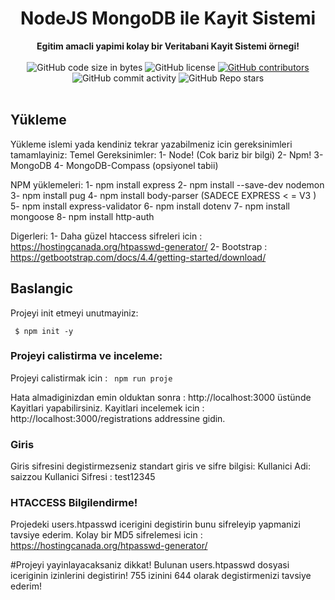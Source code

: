 <h1 align="center">NodeJS MongoDB ile Kayit Sistemi</h1>

<div align="center">
  <strong>Egitim amacli yapimi kolay bir Veritabani Kayit Sistemi örnegi!</strong>
</div>

<br />

<div align="center">
  <img alt="GitHub code size in bytes" src="https://img.shields.io/github/languages/code-size/Saizzou/NodeJS_Kayit_Veritabani">
  <img alt="GitHub license" src="https://img.shields.io/github/license/Saizzou/NodeJS_Kayit_Veritabani">
  <a href="https://github.com/Saizzou/NodeJS_Kayit_Veritabaniy/graphs/contributors"><img alt="GitHub contributors" src="https://img.shields.io/github/contributors/Saizzou/NodeJS_Kayit_Veritabani"></a>
  <img alt="GitHub commit activity" src="https://img.shields.io/github/commit-activity/m/Saizzou/NodeJS_Kayit_Veritabani">
  <img alt="GitHub Repo stars" src="https://img.shields.io/github/stars/Saizzou/NodeJS_Kayit_Veritabani">
</div>

<br />

## Yükleme
Yükleme islemi yada kendiniz tekrar yazabilmeniz icin gereksinimleri tamamlayiniz:
Temel Gereksinimler:
1- Node! (Cok bariz bir bilgi)
2- Npm!
3- MongoDB
4- MongoDB-Compass (opsiyonel tabii)

NPM yüklemeleri:
1- npm install express
2- npm install --save-dev nodemon
3- npm install pug
4- npm install body-parser (SADECE EXPRESS < = V3 ) 
5- npm install express-validator
6- npm install dotenv
7- npm install mongoose
8- npm install http-auth

Digerleri:
1- Daha güzel htaccess sifreleri icin : https://hostingcanada.org/htpasswd-generator/
2- Bootstrap : https://getbootstrap.com/docs/4.4/getting-started/download/

## Baslangic
Projeyi init etmeyi unutmayiniz:

``` $ npm init -y```

### Projeyi calistirma ve inceleme:

Projeyi calistirmak icin :
``` npm run proje```

Hata almadiginizdan emin olduktan sonra : http://localhost:3000 üstünde Kayitlari yapabilirsiniz. Kayitlari incelemek icin : http://localhost:3000/registrations addressine gidin. 

### Giris
Giris sifresini degistirmezseniz standart giris ve sifre bilgisi:
Kullanici Adi: saizzou
Kullanici Sifresi : test12345

### HTACCESS Bilgilendirme!
Projedeki users.htpasswd icerigini degistirin bunu sifreleyip yapmanizi tavsiye ederim. Kolay bir MD5 sifrelemesi icin : 
https://hostingcanada.org/htpasswd-generator/

#Projeyi yayinlayacaksaniz dikkat!
Bulunan users.htpasswd dosyasi iceriginin izinlerini degistirin! 755 izinini 644 olarak degistirmenizi tavsiye ederim!
